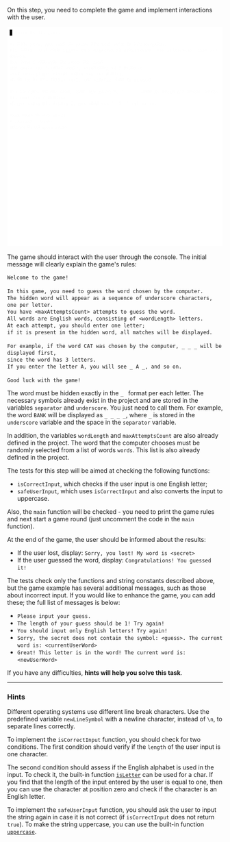 On this step, you need to complete the game and implement interactions with the user.

<div class="hint" title="Game example">

![Game example](../../utils/src/main/resources/images/part1/hangman/game.gif "Game example")

</div>

The game should interact with the user through the console. The initial message will clearly explain the game's rules:
```text
Welcome to the game!

In this game, you need to guess the word chosen by the computer.
The hidden word will appear as a sequence of underscore characters, one per letter.
You have <maxAttemptsCount> attempts to guess the word.
All words are English words, consisting of <wordLength> letters.
At each attempt, you should enter one letter; 
if it is present in the hidden word, all matches will be displayed.

For example, if the word CAT was chosen by the computer, _ _ _ will be displayed first,
since the word has 3 letters.
If you enter the letter A, you will see _ A _, and so on.

Good luck with the game!
```

The word must be hidden exactly in the `_ ` format per each letter.
The necessary symbols already exist in the project and are stored in the variables `separator` and `underscore`.
You just need to call them.
For example, the word `BANK` will be displayed as `_ _ _ _`, where `_` is stored in the `underscore` variable and the space in the `separator` variable.

In addition, the variables `wordLength` and `maxAttemptsCount` are also already defined in the project.
The word that the computer chooses must be randomly selected from a list of words `words`.
This list is also already defined in the project.

The tests for this step will be aimed at checking the following functions:

- `isCorrectInput`, which checks if the user input is one English letter;
- `safeUserInput`, which uses `isCorrectInput` and also converts the input to uppercase.

Also, the `main` function will be checked - you need to print the game rules and next start a game round (just uncomment the code in the `main` function).

At the end of the game, the user should be informed about the results:
- If the user lost, display: `Sorry, you lost! My word is <secret>`
- If the user guessed the word, display: `Congratulations! You guessed it!`

<div class="hint" title="Messages for the game">

The tests check only the functions and string constants described above,
but the game example has several additional messages, such as those about incorrect input.
If you would like to enhance the game, you can add these; the full list of messages is below:

- `Please input your guess.`
- `The length of your guess should be 1! Try again!`
- `You should input only English letters! Try again!`
- `Sorry, the secret does not contain the symbol: <guess>. The current word is: <currentUserWord>`
- `Great! This letter is in the word! The current word is: <newUserWord>`

</div>

If you have any difficulties, **hints will help you solve this task**.

----

### Hints

<div class="hint" title="Line breaks in different OSs">

Different operating systems use different line break characters.
Use the predefined variable `newLineSymbol` with a newline character, instead of `\n`, to
separate lines correctly.
</div>

<div class="hint" title="Help with the `isCorrectInput` function">

To implement the `isCorrectInput` function, you should check for two conditions.
The first condition should verify if the `length` of the user input is one character.

The second condition should assess if the English alphabet is used in the input.
To check it, the built-in function <a href='https://kotlinlang.org/api/latest/jvm/stdlib/kotlin.text/is-letter.html'>`isLetter`</a> can be used for a char.
If you find that the length of the input entered by the user is equal to one,
then you can use the character at position zero and check if the character is an English letter.
</div>

<div class="hint" title="Help with the `safeUserInput` function">

To implement the `safeUserInput` function, you should ask the user to input the string
again in case it is not correct (if `isCorrectInput` does not return `true`).
To make the string uppercase, you can use the built-in function <a href="https://kotlinlang.org/api/latest/jvm/stdlib/kotlin.text/uppercase.html">`uppercase`</a>.
</div>

